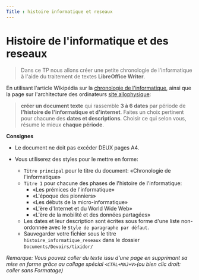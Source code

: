 ```yaml
---
Title : histoire informatique et reseaux
---
```


# Histoire de l'informatique et des reseaux


> Dans ce TP nous allons créer une petite chronologie de l'informatique à l'aide du traitement de textes **LibreOffice Writer**.

En utilisant l'article Wikipédia sur la
[chronologie de l'informatique](https://fr.wikipedia.org/wiki/Chronologie_de_l%27informatique), ainsi que la page sur l'architecture des ordinateurs [site allophysique](/docs/NSI_1/architecture/page1/):

> **créer un document texte** qui rassemble **3 à 6 dates** par période de **l'histoire de l'informatique et d'internet**. Faites un choix pertinent pour chacune des **dates et descriptions**. Choisir ce qui selon vous, résume le mieux **chaque période**.

**Consignes**

- Le document ne doit pas excéder DEUX pages A4.
- Vous utiliserez des styles pour le mettre en forme:
  
  - `Titre principal` pour le titre du document: «Chronologie de l'informatique»
  - `Titre 1` pour chacune des phases de l'histoire de l'informatique:
    - «Les prémices de l'informatique»
    - «L'époque des pionniers»
    - «Les débuts de la micro-informatique»
    - «L'ère d'Internet et du World Wide Web»
    - «L'ère de la mobilité et des données partagées»
  - Les dates et leur description sont écrites sous forme d'une liste non-ordonnée avec le `Style de paragraphe par défaut`.
  - Sauvegarder votre fichier sous le titre `histoire_informatique_reseaux` dans le dossier `Documents/Devoirs/tixidor/`


*Remarque: Vous pouvez coller du texte issu d'une page en supprimant sa mise en forme grâce au collage spécial `<CTRL+MAJ+V>`(ou bien clic droit: coller sans Formatage)*

